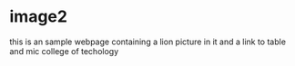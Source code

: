 # image2
this is an sample webpage containing a lion picture in it and a link to table and mic college of techology
